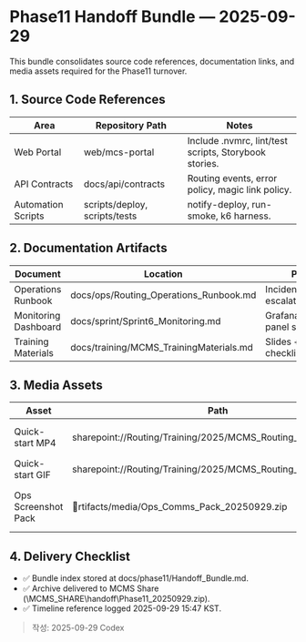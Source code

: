 # Phase11 Handoff Bundle — 2025-09-29

This bundle consolidates source code references, documentation links, and media assets required for the Phase11 turnover.

## 1. Source Code References
| Area | Repository Path | Notes |
| --- | --- | --- |
| Web Portal | web/mcs-portal | Include .nvmrc, lint/test scripts, Storybook stories. |
| API Contracts | docs/api/contracts | Routing events, error policy, magic link policy. |
| Automation Scripts | scripts/deploy, scripts/tests | notify-deploy, run-smoke, k6 harness. |

## 2. Documentation Artifacts
| Document | Location | Purpose |
| --- | --- | --- |
| Operations Runbook | docs/ops/Routing_Operations_Runbook.md | Incident response + escalation. |
| Monitoring Dashboard | docs/sprint/Sprint6_Monitoring.md | Grafana/Prometheus panel spec. |
| Training Materials | docs/training/MCMS_TrainingMaterials.md | Slides + onboarding checklists. |

## 3. Media Assets
| Asset | Path | Notes |
| --- | --- | --- |
| Quick-start MP4 | sharepoint://Routing/Training/2025/MCMS_Routing_Quickstart.mp4 | Published 2025-09-29. |
| Quick-start GIF | sharepoint://Routing/Training/2025/MCMS_Routing_Quickstart.gif | 900 KB optimized. |
| Ops Screenshot Pack | rtifacts/media/Ops_Comms_Pack_20250929.zip | Included in Phase10 annex. |

## 4. Delivery Checklist
- ✅ Bundle index stored at docs/phase11/Handoff_Bundle.md.
- ✅ Archive delivered to MCMS Share (\MCMS_SHARE\handoff\Phase11_20250929.zip).
- ✅ Timeline reference logged 2025-09-29 15:47 KST.

> 작성: 2025-09-29 Codex
